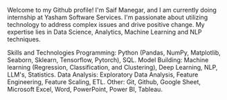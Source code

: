 Welcome to my Github profile! I'm Saif Manegar, and I am currently doing internship at Yasham Software Services. I'm passionate about utilizing technology to address complex issues and drive positive change. My expertise lies in Data Science, Analytics, Machine Learning and NLP techniques.

Skills and Technologies
Programming: Python (Pandas, NumPy, Matplotlib, Seaborn, Sklearn, Tensorflow, Pytorch), SQL.
Model Building: Machine learning (Regression, Classification, and Clustering), Deep Learning, NLP, LLM's, Statistics.
Data Analysis: Exploratory Data Analysis, Feature Engineering, Feature Scaling, ETL.
Other: Git, Github, Google Sheet, Microsoft Excel, Word, PowerPoint, Power BI, Tableau.
